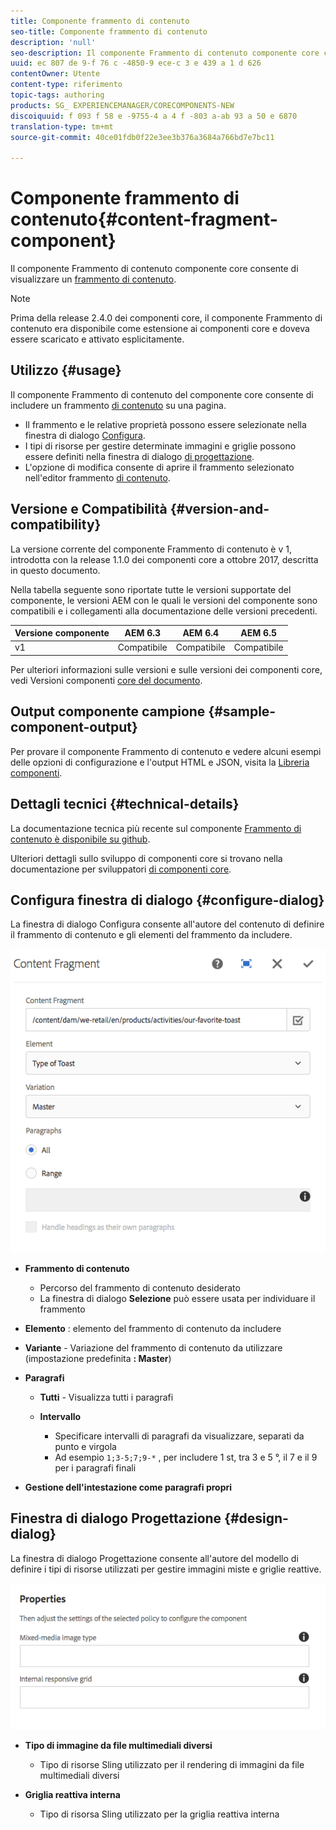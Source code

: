 ```yaml
---
title: Componente frammento di contenuto
seo-title: Componente frammento di contenuto
description: 'null'
seo-description: Il componente Frammento di contenuto componente core consente di visualizzare un frammento di contenuto.
uuid: ec 807 de 9-f 76 c -4850-9 ece-c 3 e 439 a 1 d 626
contentOwner: Utente
content-type: riferimento
topic-tags: authoring
products: SG_ EXPERIENCEMANAGER/CORECOMPONENTS-NEW
discoiquuid: f 093 f 58 e -9755-4 a 4 f -803 a-ab 93 a 50 e 6870
translation-type: tm+mt
source-git-commit: 40ce01fdb0f22e3ee3b376a3684a766bd7e7bc11

---
```



# Componente frammento di contenuto{#content-fragment-component}

Il componente Frammento di contenuto componente core consente di visualizzare un [frammento di contenuto](https://helpx.adobe.com/experience-manager/6-5/assets/using/content-fragments.html).

>[!NOTE]
>
>Prima della release 2.4.0 dei componenti core, il componente Frammento di contenuto era disponibile come estensione ai componenti core e doveva essere scaricato e attivato esplicitamente.

## Utilizzo {#usage}

Il componente Frammento di contenuto del componente core consente di includere un frammento [di contenuto](https://helpx.adobe.com/experience-manager/6-5/assets/using/content-fragments.html) su una pagina.

* Il frammento e le relative proprietà possono essere selezionate nella finestra di dialogo [Configura](#configure-dialog).
* I tipi di risorse per gestire determinate immagini e griglie possono essere definiti nella finestra di dialogo [di progettazione](#design-dialog).
* L&#39;opzione di modifica consente di aprire il frammento selezionato nell&#39;editor frammento [di contenuto](https://helpx.adobe.com/content/help/en/experience-manager/6-5/assets/using/content-fragments.html).

## Versione e Compatibilità {#version-and-compatibility}

La versione corrente del componente Frammento di contenuto è v 1, introdotta con la release 1.1.0 dei componenti core a ottobre 2017, descritta in questo documento.

Nella tabella seguente sono riportate tutte le versioni supportate del componente, le versioni AEM con le quali le versioni del componente sono compatibili e i collegamenti alla documentazione delle versioni precedenti.

| Versione componente | AEM 6.3 | AEM 6.4 | AEM 6.5 |
|--- |--- |--- |---|
| v1 | Compatibile | Compatibile | Compatibile |

Per ulteriori informazioni sulle versioni e sulle versioni dei componenti core, vedi Versioni componenti [core del documento](versions.md).

## Output componente campione {#sample-component-output}

Per provare il componente Frammento di contenuto e vedere alcuni esempi delle opzioni di configurazione e l&#39;output HTML e JSON, visita la [Libreria componenti](http://opensource.adobe.com/aem-core-wcm-components/library/content-fragment.html).

## Dettagli tecnici {#technical-details}

La documentazione tecnica più recente sul componente [Frammento di contenuto è disponibile su github](https://github.com/adobe/aem-core-wcm-components/tree/master/content/src/content/jcr_root/apps/core/wcm/components/contentfragment/v1/contentfragment).

Ulteriori dettagli sullo sviluppo di componenti core si trovano nella documentazione per sviluppatori [di componenti core](developing.md).

## Configura finestra di dialogo {#configure-dialog}

La finestra di dialogo Configura consente all&#39;autore del contenuto di definire il frammento di contenuto e gli elementi del frammento da includere.

![](assets/chlimage_1-87.png)

* **Frammento di contenuto**

   * Percorso del frammento di contenuto desiderato
   * La finestra di dialogo **Selezione** può essere usata per individuare il frammento

* **Elemento** : elemento del frammento di contenuto da includere
* **Variante** - Variazione del frammento di contenuto da utilizzare (impostazione predefinita **: Master**)

* **Paragrafi**

   * **Tutti** - Visualizza tutti i paragrafi
   * **Intervallo**

      * Specificare intervalli di paragrafi da visualizzare, separati da punto e virgola
      * Ad esempio `1;3-5;7;9-*` , per includere 1 st, tra 3 e 5 °, il 7 e il 9 per i paragrafi finali

* **Gestione dell&#39;intestazione come paragrafi propri**

## Finestra di dialogo Progettazione {#design-dialog}

La finestra di dialogo Progettazione consente all&#39;autore del modello di definire i tipi di risorse utilizzati per gestire immagini miste e griglie reattive.

![](assets/chlimage_1-88.png)

* **Tipo di immagine da file multimediali diversi**

   * Tipo di risorse Sling utilizzato per il rendering di immagini da file multimediali diversi

* **Griglia reattiva interna**

   * Tipo di risorsa Sling utilizzato per la griglia reattiva interna